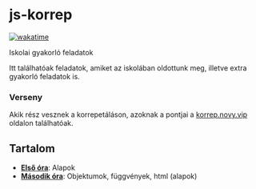 # js-korrep

[![wakatime](https://wakatime.com/badge/github/Legolaszstudio/js-korrep.svg)](https://wakatime.com/badge/github/Legolaszstudio/js-korrep)

Iskolai gyakorló feladatok

Itt találhatóak feladatok, amiket az iskolában oldottunk meg, illetve extra gyakorló feladatok is.

### Verseny

Akik rész vesznek a korrepetáláson, azoknak a pontjai a [korrep.novy.vip](https://korrep.novy.vip) oldalon találhatóak.

## Tartalom

- **[Első óra](/Elso/)**: Alapok
- **[Második óra](/Masodik/)**: Objektumok, függvények, html (alapok)
